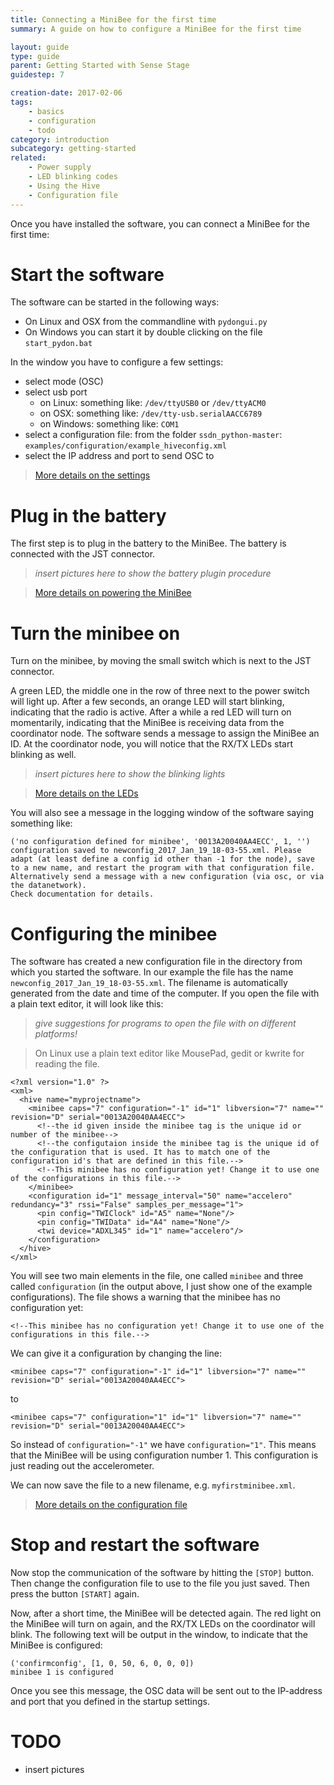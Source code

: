 ```yaml
---
title: Connecting a MiniBee for the first time
summary: A guide on how to configure a MiniBee for the first time

layout: guide
type: guide
parent: Getting Started with Sense Stage
guidestep: 7

creation-date: 2017-02-06
tags:
    - basics
    - configuration
    - todo
category: introduction
subcategory: getting-started
related:
    - Power supply
    - LED blinking codes
    - Using the Hive
    - Configuration file
---
```


Once you have installed the software, you can connect a MiniBee for the first time:

# Start the software

The software can be started in the following ways:

- On Linux and OSX from the commandline with `pydongui.py`
- On Windows you can start it by double clicking on the file `start_pydon.bat`

In the window you have to configure a few settings:

* select mode (OSC)
* select usb port
    * on Linux: something like: `/dev/ttyUSB0` or `/dev/ttyACM0`
    * on OSX: something like: `/dev/tty-usb.serialAACC6789`
    * on Windows: something like: `COM1`
* select a configuration file: from the folder `ssdn_python-master`: `examples/configuration/example_hiveconfig.xml`
* select the IP address and port to send OSC to

> [More details on the settings](using-the-hive)

# Plug in the battery

The first step is to plug in the battery to the MiniBee. The battery is connected with the JST connector.

> *insert pictures here to show the battery plugin procedure*

> [More details on powering the MiniBee](power-supply)

# Turn the minibee on

Turn on the minibee, by moving the small switch which is next to the JST connector.

A green LED, the middle one in the row of three next to the power switch will light up. After a few seconds, an orange LED will start blinking, indicating that the radio is active. After a while a red LED will turn on momentarily, indicating that the MiniBee is receiving data from the coordinator node. The software sends a message to assign the MiniBee an ID. At the coordinator node, you will notice that the RX/TX LEDs start blinking as well.


> *insert pictures here to show the blinking lights*

> [More details on the LEDs](led-blinking-codes)


You will also see a message in the logging window of the software saying something like:

    ('no configuration defined for minibee', '0013A20040AA4ECC', 1, '')
    configuration saved to newconfig_2017_Jan_19_18-03-55.xml. Please adapt (at least define a config id other than -1 for the node), save to a new name, and restart the program with that configuration file. Alternatively send a message with a new configuration (via osc, or via the datanetwork).
    Check documentation for details.


# Configuring the minibee

The software has created a new configuration file in the directory from which you started the software. In our example the file has the name `newconfig_2017_Jan_19_18-03-55.xml`. The filename is automatically generated from the date and time of the computer. If you open the file with a plain text editor, it will look like this:

> *give suggestions for programs to open the file with on different platforms!*

> On Linux use a plain text editor like MousePad, gedit or kwrite for reading the file.


```
<?xml version="1.0" ?>
<xml>
  <hive name="myprojectname">
    <minibee caps="7" configuration="-1" id="1" libversion="7" name="" revision="D" serial="0013A20040AA4ECC">
      <!--the id given inside the minibee tag is the unique id or number of the minibee-->
      <!--the configutaion inside the minibee tag is the unique id of the configuration that is used. It has to match one of the configuration id's that are defined in this file.-->
      <!--This minibee has no configuration yet! Change it to use one of the configurations in this file.-->
    </minibee>
    <configuration id="1" message_interval="50" name="accelero" redundancy="3" rssi="False" samples_per_message="1">
      <pin config="TWIClock" id="A5" name="None"/>
      <pin config="TWIData" id="A4" name="None"/>
      <twi device="ADXL345" id="1" name="accelero"/>
    </configuration>
  </hive>
</xml>
```

You will see two main elements in the file, one called `minibee` and three called `configuration` (in the output above, I just show one of the example configurations). The file shows a warning that the minibee has no configuration yet:

    <!--This minibee has no configuration yet! Change it to use one of the configurations in this file.-->

We can give it a configuration by changing the line:

    <minibee caps="7" configuration="-1" id="1" libversion="7" name="" revision="D" serial="0013A20040AA4ECC">

to

    <minibee caps="7" configuration="1" id="1" libversion="7" name="" revision="D" serial="0013A20040AA4ECC">

So instead of `configuration="-1"` we have `configuration="1"`. This means that the MiniBee will be using configuration number 1. This configuration is just reading out the accelerometer.

We can now save the file to a new filename, e.g. `myfirstminibee.xml`.

> [More details on the configuration file](configuration-file)


# Stop and restart the software

Now stop the communication of the software by hitting the `[STOP]` button. Then change the configuration file to use to the file you just saved. Then press the button `[START]` again.

Now, after a short time, the MiniBee will be detected again. The red light on the MiniBee will turn on again, and the RX/TX LEDs on the coordinator will blink. The following text will be output in the window, to indicate that the MiniBee is configured:

    ('confirmconfig', [1, 0, 50, 6, 0, 0, 0])
    minibee 1 is configured

Once you see this message, the OSC data will be sent out to the IP-address and port that you defined in the startup settings.


# TODO

- insert pictures

